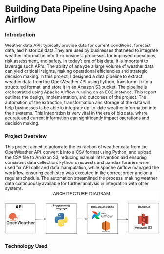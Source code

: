 # Building Data Pipeline Using Apache Airflow

### Introduction
Weather data APIs typically provide data for current conditions, forecast data, and historical data.They are used by businesses that need to integrate weather information into their business processes for improved operations, risk assessment, and safety. In today’s era of big data, it is important to laverage such API’s. The ability of analyze a large volume of weather data can yield critical insights, making operational efficiencies and strategic decision making.
In this project, I designed a data pipeline to extract weather data from the OpenWeather API using
Python, transform it into a structured format, and store it in an Amazon S3 bucket. The pipeline
is orchestrated using Apache Airflow running on an EC2 instance. This report outlines the design,
implementation, and outcomes of the project. The automation of the extraction, transformation
and storage of the data will help businesses to be able to integrate up-to-date weather information
into their systems. This integration is very vital in the era of big data, where acurate and current information can significantly impact operations and decision making.

### Project Overview
This project aimed to automate the extraction of weather data from the OpenWeather API, convert it into a CSV format using Python, and upload the CSV file to Amazon S3, reducing manual intervention and ensuring consistent data collection. Python's requests and pandas libraries were used for API calls and data manipulation, while Apache Airflow managed the workflow, ensuring each step was executed in the correct order and on a regular schedule. The automation streamlined the process, making weather data continuously available for further analysis or integration with other systems.
![Architecture Diagram](https://github.com/annLamin/WeatherDataPipeline/blob/main/workflow_diagram.jpg)

### Technology Used
